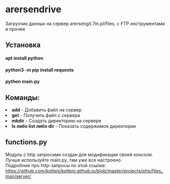 # arersendrive
Загрузчик данных на сервер arersengit.7m.pl/files, c FTP инструментами и прочее

## Установка
#### apt install python
#### python3 -m pip install requests
#### python main.py

## Команды:
<li><b>add</b> - Добавить файл на сервер</li>
<li><b>get</b> - Получить файл с сервера</li>
<li><b>mkdir</b> - Создать директорию на сервере</li>
<li><b>ls либо list либо dir</b> - Показать содержимое директории</li>

## functions.py
Модуль с http запросами создан для модификации своей консоли. Лучше используйте main.py, там уже все настроено.</br>Подробнее про http-запросы по этой ссылке: https://github.com/kotleni/kotleni.github.io/blob/master/projects/php/files_man/server/
